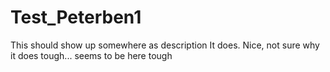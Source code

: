 # Test_Peterben1
 This should show up somewhere as description
It does.
Nice, not sure why it does tough... seems to be here tough
